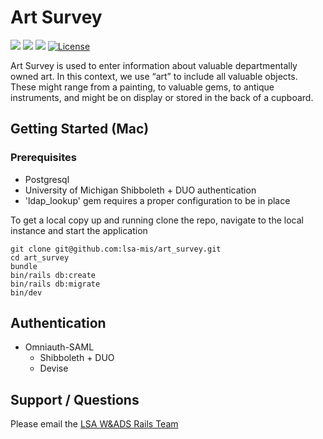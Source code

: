 # Art Survey
![](https://img.shields.io/badge/Ruby%20Version-3.1.2-red) ![](https://img.shields.io/badge/Rails%20Version-7.2.2.1-red) ![](https://img.shields.io/badge/Postgresql%20Version-14.4-red)
[![License](https://img.shields.io/badge/license-MIT-blue.svg)](https://opensource.org/licenses/MIT)

Art Survey is used to enter information about valuable departmentally owned art. In this context, we use “art” to include all valuable objects. These might range from a painting, to valuable gems, to antique instruments, and might be on display or stored in the back of a cupboard.

## Getting Started (Mac)

### Prerequisites
- Postgresql
- University of Michigan Shibboleth + DUO authentication
- 'ldap_lookup' gem requires a proper configuration to be in place

To get a local copy up and running clone the repo, navigate to the local instance and start the application
```
git clone git@github.com:lsa-mis/art_survey.git
cd art_survey
bundle
bin/rails db:create
bin/rails db:migrate
bin/dev
```

  ## Authentication
  - Omniauth-SAML
    - Shibboleth + DUO
    - Devise

## Support / Questions
  Please email the [LSA W&ADS Rails Team](mailto:lsa-was-rails-devs@umich.edu)
